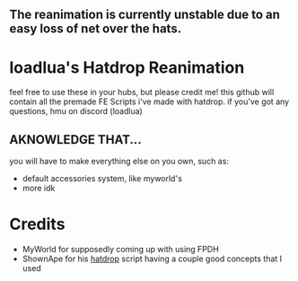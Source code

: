 ## The reanimation is currently unstable due to an easy loss of net over the hats.

# loadlua's Hatdrop Reanimation
feel free to use these in your hubs, but please credit me! this github will contain all the premade FE Scripts i've made with hatdrop. if you've got any questions, hmu on discord (loadlua)

## AKNOWLEDGE THAT...
you will have to make everything else on you own, such as:
* default accessories system, like myworld's
* more idk

# Credits
* MyWorld for supposedly coming up with using FPDH
* ShownApe for his [hatdrop](https://github.com/ShownApe/hatdrop) script having a couple good concepts that I used

